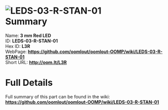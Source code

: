 
![LEDS-03-R-STAN-01](https://github.com/oomlout/oomlout-OOMP/blob/master/parts/LEDS-03-R-STAN-01/LEDS-03-R-STAN-01_420.jpg)   
Summary
=================
  
Name: __3 mm Red LED__    
ID: __LEDS-03-R-STAN-01__   
Hex ID: __L3R__   
WebPage: __https://github.com/oomlout/oomlout-OOMP/wiki/LEDS-03-R-STAN-01__   
Short URL: __http://oom.lt/L3R__   

Full Details
==========================
Full summary of this part can be found in the wiki:   
__https://github.com/oomlout/oomlout-OOMP/wiki/LEDS-03-R-STAN-01__    

